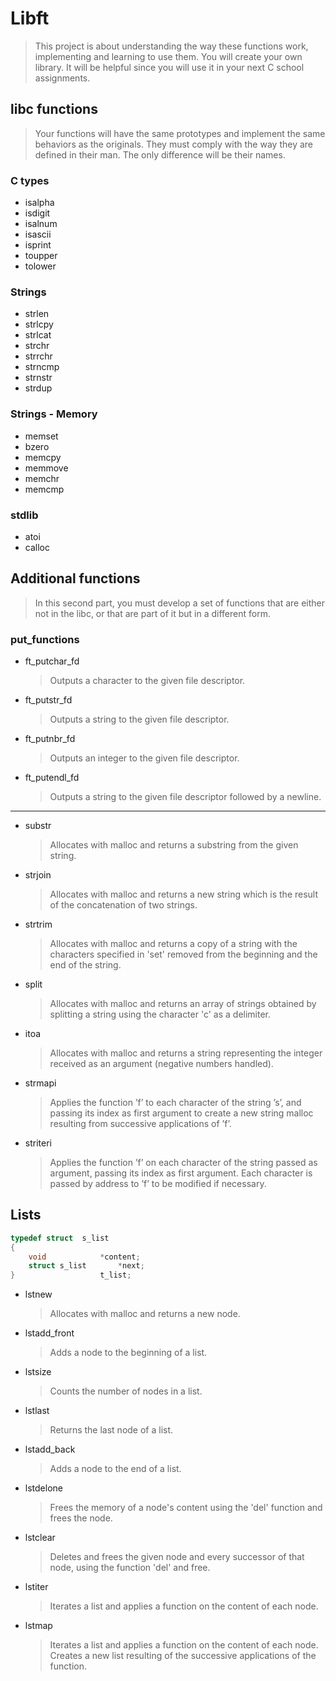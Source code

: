 # Libft
> This project is about understanding the way these functions work, implementing and learning to use them. You will create your own library. It will be
helpful since you will use it in your next C school assignments.

## libc functions
> Your functions will have the same prototypes and implement the same behaviors as the originals. They must comply
with the way they are defined in their man. The only difference will be their names.

### C types
+ isalpha	
+ isdigit
+ isalnum
+ isascii
+ isprint
+ toupper
+ tolower

### Strings
+ strlen
+ strlcpy
+ strlcat
+ strchr
+ strrchr
+ strncmp
+ strnstr
+ strdup

### Strings - Memory
+ memset
+ bzero
+ memcpy
+ memmove
+ memchr
+ memcmp

### stdlib
+ atoi
+ calloc

## Additional functions
> In this second part, you must develop a set of functions that are either not in the libc,
or that are part of it but in a different form.

### put_functions
+ ft_putchar_fd
  >Outputs a character to the given file descriptor.
+ ft_putstr_fd
  >Outputs a string to the given file descriptor.
+ ft_putnbr_fd
  >Outputs an integer to the given file descriptor.
+ ft_putendl_fd
  >Outputs a string to the given file descriptor followed by a newline.
___
+ substr
  >Allocates with malloc and returns a substring from the given string.
+ strjoin
  >Allocates with malloc and returns a new string which is the result of the concatenation of two strings.
+ strtrim
  >Allocates with malloc and returns a copy of a string with the characters specified in 'set' removed from the beginning and the end of the string.
+ split
  >Allocates with malloc and returns an array of strings obtained by splitting a string using the character 'c' as a delimiter.
+ itoa
  >Allocates with malloc and returns a string representing the integer received as an argument (negative numbers handled).
+ strmapi
  >Applies the function ’f’ to each character of the
string ’s’, and passing its index as first argument
to create a new string malloc resulting
from successive applications of ’f’.
+ striteri
  >Applies the function ’f’ on each character of
the string passed as argument, passing its index
as first argument. Each character is passed by
address to ’f’ to be modified if necessary.

## Lists
```c
typedef struct	s_list
{
	void			*content;
 	struct s_list		*next;
}					t_list;
```
+ lstnew
  >Allocates with malloc and returns a new node. 
+ lstadd_front
  >Adds a node to the beginning of a list.
+ lstsize
  >Counts the number of nodes in a list.
+ lstlast
  >Returns the last node of a list.
+ lstadd_back
  >Adds a node to the end of a list.
+ lstdelone
  >Frees the memory of a node's content using the 'del' function and frees the node.
+ lstclear
  >Deletes and frees the given node and every successor of that node, using the function 'del' and free.
+ lstiter
  >Iterates a list and applies a function on the content of each node.
+ lstmap
  >Iterates a list and applies a function on the content of each node. Creates a new list resulting of the successive applications of the function.
